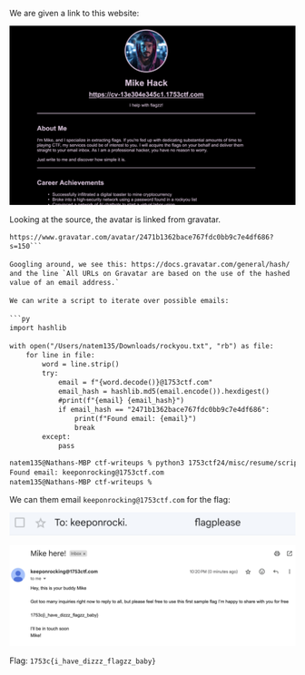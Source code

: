 We are given a link to this website:

![Alt text](image.png)

Looking at the source, the avatar is linked from gravatar.

```
https://www.gravatar.com/avatar/2471b1362bace767fdc0bb9c7e4df686?s=150```

Googling around, we see this: https://docs.gravatar.com/general/hash/ and the line `All URLs on Gravatar are based on the use of the hashed value of an email address.`

We can write a script to iterate over possible emails:

```py
import hashlib

with open("/Users/natem135/Downloads/rockyou.txt", "rb") as file:
    for line in file:
        word = line.strip()
        try:
            email = f"{word.decode()}@1753ctf.com"
            email_hash = hashlib.md5(email.encode()).hexdigest()
            #print(f"{email} {email_hash}")
            if email_hash == "2471b1362bace767fdc0bb9c7e4df686":
                print(f"Found email: {email}")
                break
        except:
            pass
```


```bash
natem135@Nathans-MBP ctf-writeups % python3 1753ctf24/misc/resume/script.py
Found email: keeponrocking@1753ctf.com
natem135@Nathans-MBP ctf-writeups % 
```

We can them email `keeponrocking@1753ctf.com` for the flag:

![Alt text](image-1.png)

![Alt text](image-2.png)

Flag: `1753c{i_have_dizzz_flagzz_baby}`